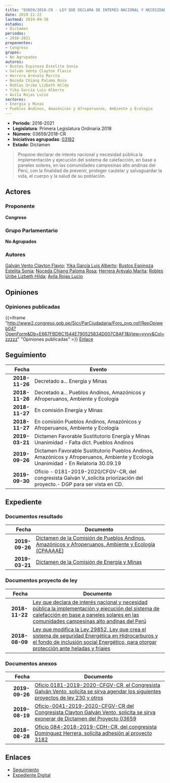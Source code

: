 ```yaml
---
title: "03659/2018-CR - LEY QUE DECLARA DE INTERÉS NACIONAL Y NECESIDAD PÚBLICA LA IMPLEMENTACIÓN Y EJECUCIÓN DEL SISTEMA DE CALEFACCIÓN EN BASE A PANELES SOLARES EN LAS COMUNIDADES CAMPESINAS ALTO ANDINAS DEL PERÚ"
date: 2018-11-22
lastmod: 2019-09-30
estados:
- Dictamen
periodos:
- 2016-2021
proponentes:
- Congreso
grupos:
- No Agrupados
autores:
- Bustos Espinoza Estelita Sonia
- Galván Vento Clayton Flavio
- Herrera Arévalo Marita
- Noceda Chiang Paloma Rosa
- Robles Uribe Lizbeth Hilda
- Yika García Luis Alberto
- Ávila Rojas Lucio
sectores:
- Energía y Minas
- Pueblos Andinos, Amazónicos y Afroperuanos, Ambiente y Ecología
---
```

- **Periodo**: 2016-2021
- **Legislatura**: Primera Legislatura Ordinaria 2018
- **Número**: 03659/2018-CR
- **Iniciativas agrupadas**: [03182](../../03100/03182)
- **Estado**: Dictamen

> Propone declarar de interés nacional y necesidad pública la implementación y ejecución del sistema de calefacción, en base a paneles solares, en las comunidades campesinas alto andinas del Perú, con la finalidad de prevenir, proteger cautelar y salvaguardar la vida, el cuerpo y la salud de su población.


## Actores

### Proponente

**Congreso**

### Grupo Parlamentario

**No Agrupados**

### Autores

[Galván Vento Clayton Flavio](mailto:mailto:cgalvan@congreso.gob.pe); [Yika García Luis Alberto](mailto:mailto:lyika@congreso.gob.pe); [Bustos Espinoza Estelita Sonia](mailto:mailto:ebustos@congreso.gob.pe); [Noceda Chiang Paloma Rosa](mailto:mailto:pnoceda@congreso.gob.pe); [Herrera Arévalo Marita](mailto:mailto:mherrera@congreso.gob.pe); [Robles Uribe Lizbeth Hilda](mailto:mailto:lroblesu@congreso.gob.pe); [Ávila Rojas Lucio](mailto:mailto:lavilar@congreso.gob.pe)

## Opiniones

### Opiniones publicadas

{{<iframe "http://www2.congreso.gob.pe/Sicr/ParCiudadana/Foro_pvp.nsf/RepOpiweb04?OpenForm&Db=E667FBD6C1544E790525834D007C8AF1&View=yyyy&Col=zzzzz" "Opiniones publicadas" >}}
[Enlace](http://www2.congreso.gob.pe/Sicr/ParCiudadana/Foro_pvp.nsf/RepOpiweb04?OpenForm&Db=E667FBD6C1544E790525834D007C8AF1&View=yyyy&Col=zzzzz)


## Seguimiento

| Fecha | Evento |
|------:|--------|
| **2018-11-26** | Decretado a... Energía y Minas |
| **2018-11-26** | Decretado a... Pueblos Andinos, Amazónicos y Afroperuanos, Ambiente y Ecología |
| **2018-11-27** | En comisión Energía y Minas |
| **2018-11-27** | En comisión Pueblos Andinos, Amazónicos y Afroperuanos, Ambiente y Ecología |
| **2019-03-21** | Dictamen Favorable Sustitutorio Energía y Minas Unanimidad - Falta dict. Pueblos Andinos |
| **2019-09-26** | Dictamen Favorable Sustitutorio Pueblos Andinos, Amazónicos y Afroperuanos, Ambiente y Ecología Unanimidad - En Relatoría 30.09.19 |
| **2019-09-30** | Oficio - 0181-2019-2020/CFGV-CR, del congresista Galván V.,solicita priorización del proyecto.- DGP para ser vista en CD. |

## Expediente

### Documentos resultado

| Fecha | Documento |
|------:|-----------|
| **2019-09-26** | [Dictamen de la Comisión de Pueblos Andinos, Amazónicos y Afroperuanos, Ambiente y Ecología (CPAAAAE)](http://www.leyes.congreso.gob.pe/Documentos/2016_2021/Dictamenes/Proyectos_de_Ley/03659DC19MAY20190926.pdf) |
| **2019-03-21** | [Dictamen de la Comisión de Energía y Minas](http://www.leyes.congreso.gob.pe/Documentos/2016_2021/Dictamenes/Proyectos_de_Ley/03182DC11MAY20190321.pdf) |

### Documentos proyecto de ley

| Fecha | Documento |
|------:|-----------|
| **2018-11-22** | [Ley que declara de interés nacional y necesidad pública la implementación y ejecución del sistema de calefacción en base a paneles solares en las comunidades campesinas alto andinas del Perú](http://www.leyes.congreso.gob.pe/Documentos/2016_2021/Proyectos_de_Ley_y_de_Resoluciones_Legislativas/PL0365920181122..PDF) |
| **2018-08-09** | [Ley que modifica la Ley 29852, Ley que crea el sistema de seguridad Energética en Hidrocarburos y el fondo de inclusión social Energético, para otorgar protección ante heladas y friajes](http://www.leyes.congreso.gob.pe/Documentos/2016_2021/Proyectos_de_Ley_y_de_Resoluciones_Legislativas/PL0318220180809..pdf) |

### Documentos anexos

| Fecha | Documento |
|------:|-----------|
| **2019-09-26** | [Oficio 0181-2019-2020-CFGV-CR, el Congresista Galván Vento, solicita se sirva agendar los siguientes proyectos de ley 230 y otros](http://www.leyes.congreso.gob.pe/Documentos/2016_2021/Oficios/Congresistas/OFICIO-0181-2019-2020-CFGV-CR.pdf) |
| **2019-08-19** | [Oficio-0041-2019-2020-CFGV-CR del Congresista Clayton Galván Vento, solicita se sirva exonerar de Dictamen del Proyecto 03659](http://www.leyes.congreso.gob.pe/Documentos/2016_2021/Oficios/Congresistas/OFICIO-0041-2019-2020-CFGV-CR.pdf) |
| **2018-08-28** | [Oficio 084-2018-2019-CDH-CR, del congresista Domínguez Herrera, solicita adhesión al proyecto 3182](http://www.leyes.congreso.gob.pe/Documentos/2016_2021/Adhesiones/Proyectos_de_Ley/OFICIO-084-2018-2019-CDH-CR.pdf) |

## Enlaces

- [Seguimiento](http://www2.congreso.gob.pe/Sicr/TraDocEstProc/CLProLey2016.nsf/f7fff46988ca05b1052578e100829cc7/752f2f5f39b5c97c0525834d007c9bee?OpenDocument)
- [Expediente Digital](http://www2.congreso.gob.pe/Sicr/TraDocEstProc/Expvirt_2011.nsf/visbusqptramdoc1621/03659?opendocument)

